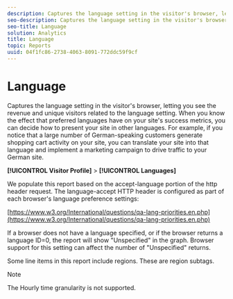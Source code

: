 ```yaml
---
description: Captures the language setting in the visitor's browser, letting you see the revenue and unique visitors related to the language setting. When you know the effect that preferred languages have on your site's success metrics, you can decide how to present your site in other languages. For example, if you notice that a large number of German-speaking customers generate shopping cart activity on your site, you can translate your site into that language and implement a marketing campaign to drive traffic to your German site.
seo-description: Captures the language setting in the visitor's browser, letting you see the revenue and unique visitors related to the language setting. When you know the effect that preferred languages have on your site's success metrics, you can decide how to present your site in other languages. For example, if you notice that a large number of German-speaking customers generate shopping cart activity on your site, you can translate your site into that language and implement a marketing campaign to drive traffic to your German site.
seo-title: Language
solution: Analytics
title: Language
topic: Reports
uuid: 04f1fc86-2738-4063-8091-772ddc59f9cf
---
```


# Language

Captures the language setting in the visitor's browser, letting you see the revenue and unique visitors related to the language setting. When you know the effect that preferred languages have on your site's success metrics, you can decide how to present your site in other languages. For example, if you notice that a large number of German-speaking customers generate shopping cart activity on your site, you can translate your site into that language and implement a marketing campaign to drive traffic to your German site.

 **[!UICONTROL Visitor Profile]** > **[!UICONTROL Languages]**

We populate this report based on the accept-language portion of the http header request. The language-accept HTTP header is configured as part of each browser's language preference settings:

[https://www.w3.org/International/questions/qa-lang-priorities.en.php](https://www.w3.org/International/questions/qa-lang-priorities.en.php)

If a browser does not have a language specified, or if the browser returns a language ID=0, the report will show "Unspecified" in the graph. Browser support for this setting can affect the number of "Unspecified" returns.

Some line items in this report include regions. These are region subtags.

>[!NOTE]
>
>The Hourly time granularity is not supported.

